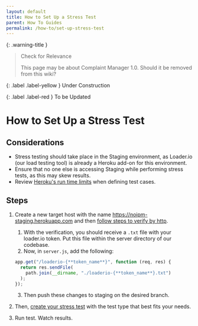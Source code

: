 ```yaml
---
layout: default
title: How to Set Up a Stress Test
parent: How To Guides
permalink: /how-to/set-up-stress-test
---
```


{: .warning-title }
> Check for Relevance
>
> This page may be about Complaint Manager 1.0. Should it be removed from this wiki?

{: .label .label-yellow }
Under Construction

{: .label .label-red }
To be Updated

# How to Set Up a Stress Test

## Considerations

- Stress testing should take place in the Staging environment, as Loader.io (our load testing tool) is already a Heroku add-on for this environment.
- Ensure that no one else is accessing Staging while performing stress tests, as this may skew results.
- Review [Heroku's run time limits](https://devcenter.heroku.com/articles/load-testing-guidelines#common-runtime-limits) when defining test cases.

## Steps

1. Create a new target host with the name https://noipm-staging.herokuapp.com and then [follow steps to verify by http](https://support.loader.io/article/20-verifying-an-app#http).

    1. With the verification, you should receive a `.txt` file with your loader.io token. Put this file within the server directory of our codebase.
    2. Now, in `server.js`, add the following:

    ```javascript
    app.get("/loaderio-{**token_name**}", function (req, res) {
      return res.sendFile(
        path.join(__dirname, "./loaderio-{**token_name**}.txt")
      );
    });
    ```

    3. Then push these changes to staging on the desired branch.

    <!-- TODO: Fix nested lists (3. shows a.) -->

2. Then, [create your stress test](https://support.loader.io/article/15-creating-a-test) with the test type that best fits your needs.
3. Run test. Watch results.
